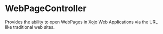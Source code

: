 WebPageController
=================

Provides the ability to open WebPages in Xojo Web Applications via the URL like traditional web sites.
